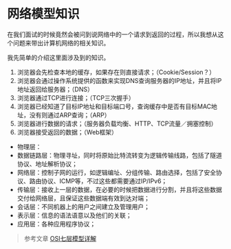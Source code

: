 # 网络模型知识

在我们面试的时候竟然会被问到说网络中的一个请求到返回的过程，所以我想从这个问题来带出计算机网络的相关知识。

我先简单的介绍这里面涉及到的知识。

1. 浏览器会先检查本地的缓存，如果存在则直接请求；（Cookie/Session？）
2. 浏览器会通过操作系统提供的函数来实现DNS查询服务器的IP地址，并且将IP地址返回给服务器；（DNS）
3. 浏览器通过TCP进行连接；（TCP三次握手）
4. 浏览器已经知道了目标IP地址和目标端口号，查询缓存中是否有目标MAC地址，没有则通过ARP查询；（ARP）
5. 浏览器进行数据的请求；（服务器负载均衡、HTTP、TCP流量／拥塞控制）
6. 浏览器接受返回的数据；（Web框架）


* 物理层：
* 数据链路层：物理寻址，同时将原始比特流转变为逻辑传输线路，包括了隧道协议、地址解析协议；
* 网络层：控制子网的运行，如逻辑编址、分组传输、路由选择，包括了安全协议、路由协议、ICMP等，不过这些都需要通过IP/IPv6；
* 传输层：接收上一层的数据，在必要的时候把数据进行分割，并且将这些数据交付给网络层，且保证这些数据端有效到达对端；
* 会话层：不同机器上的用户之间建立及管理用户；
* 表示层：信息的语法语意以及他们的关联；
* 应用层：各种应用程序协议；





> 参考文章
> [OSI七层模型详解](http://blog.csdn.net/yaopeng_2005/article/details/7064869)

